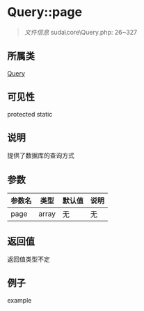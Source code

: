 # Query::page



> *文件信息* suda\core\Query.php: 26~327

## 所属类 

[Query](../Query.md)

## 可见性

 protected static

## 说明

提供了数据库的查询方式



## 参数


| 参数名 | 类型 | 默认值 | 说明 |
|--------|-----|-------|-------|
| page |  array | 无 | 无 |



## 返回值

返回值类型不定


## 例子

example